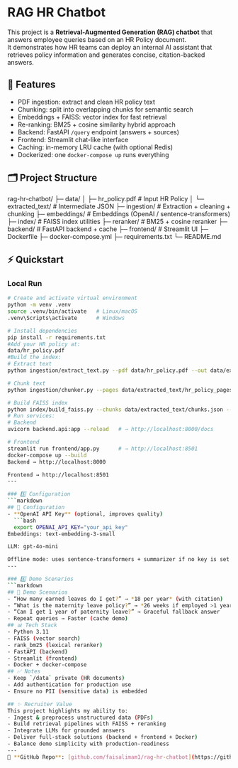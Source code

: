 # RAG HR Chatbot

This project is a **Retrieval-Augmented Generation (RAG) chatbot** that answers employee queries based on an HR Policy document.  
It demonstrates how HR teams can deploy an internal AI assistant that retrieves policy information and generates concise, citation-backed answers.
## 📌 Features
- PDF ingestion: extract and clean HR policy text
- Chunking: split into overlapping chunks for semantic search
- Embeddings + FAISS: vector index for fast retrieval
- Re-ranking: BM25 + cosine similarity hybrid approach
- Backend: FastAPI `/query` endpoint (answers + sources)
- Frontend: Streamlit chat-like interface
- Caching: in-memory LRU cache (with optional Redis)
- Dockerized: one `docker-compose up` runs everything
## 🗂 Project Structure
rag-hr-chatbot/
├─ data/
│  ├─ hr_policy.pdf         # Input HR Policy
│  └─ extracted_text/       # Intermediate JSON
├─ ingestion/               # Extraction + cleaning + chunking
├─ embeddings/              # Embeddings (OpenAI / sentence-transformers)
├─ index/                   # FAISS index utilities
├─ reranker/                # BM25 + cosine reranker
├─ backend/                 # FastAPI backend + cache
├─ frontend/                # Streamlit UI
├─ Dockerfile
├─ docker-compose.yml
├─ requirements.txt
└─ README.md
## ⚡ Quickstart

### Local Run
```bash
# Create and activate virtual environment
python -m venv .venv
source .venv/bin/activate   # Linux/macOS
.venv\Scripts\activate      # Windows

# Install dependencies
pip install -r requirements.txt
#Add your HR policy at:
data/hr_policy.pdf
#Build the index:
# Extract text
python ingestion/extract_text.py --pdf data/hr_policy.pdf --out data/extracted_text/hr_policy_pages.json

# Chunk text
python ingestion/chunker.py --pages data/extracted_text/hr_policy_pages.json --out data/extracted_text/chunks.json

# Build FAISS index
python index/build_faiss.py --chunks data/extracted_text/chunks.json --out_dir index
# Run services:
# Backend
uvicorn backend.api:app --reload   # → http://localhost:8000/docs

# Frontend
streamlit run frontend/app.py      # → http://localhost:8501
docker-compose up --build
Backend → http://localhost:8000

Frontend → http://localhost:8501
---

### 5️⃣ Configuration
```markdown
## 🔑 Configuration
- **OpenAI API Key** (optional, improves quality)
  ```bash
  export OPENAI_API_KEY="your_api_key"
Embeddings: text-embedding-3-small

LLM: gpt-4o-mini

Offline mode: uses sentence-transformers + summarizer if no key is set
---

### 6️⃣ Demo Scenarios
```markdown
## 🎯 Demo Scenarios
- “How many earned leaves do I get?” → *18 per year* (with citation)  
- “What is the maternity leave policy?” → *26 weeks if employed >1 year* (with citation)  
- “Can I get 1 year of paternity leave?” → Graceful fallback answer  
- Repeat queries → Faster (cache demo)
## 📊 Tech Stack
- Python 3.11
- FAISS (vector search)
- rank_bm25 (lexical reranker)
- FastAPI (backend)
- Streamlit (frontend)
- Docker + docker-compose
## ✅ Notes
- Keep `/data` private (HR documents)
- Add authentication for production use
- Ensure no PII (sensitive data) is embedded

## ✨ Recruiter Value
This project highlights my ability to:
- Ingest & preprocess unstructured data (PDFs)
- Build retrieval pipelines with FAISS + reranking
- Integrate LLMs for grounded answers
- Deliver full-stack solutions (backend + frontend + Docker)
- Balance demo simplicity with production-readiness
---
🔗 **GitHub Repo**: [github.com/faisalimam1/rag-hr-chatbot](https://github.com/faisalimam1/rag-hr-chatbot)
